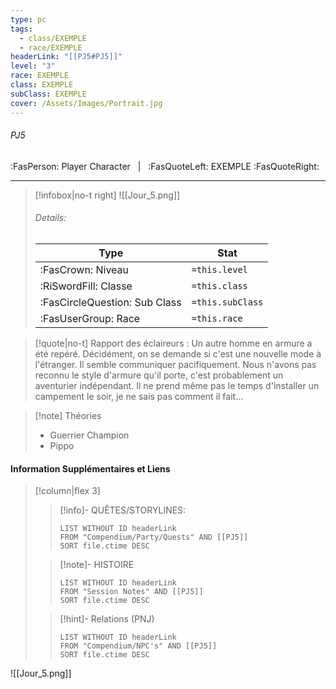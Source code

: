 ```yaml
---
type: pc
tags:
  - class/EXEMPLE
  - race/EXEMPLE
headerLink: "[[PJ5#PJ5]]"
level: "3"
race: EXEMPLE
class: EXEMPLE
subClass: EXEMPLE
cover: /Assets/Images/Portrait.jpg
---
```


###### PJ5
:FasPerson: Player Character &nbsp; | &nbsp; :FasQuoteLeft: EXEMPLE :FasQuoteRight:
___
> [!infobox|no-t right]
> ![[Jour_5.png]]
> ###### Details:
> | Type | Stat |
> | ---- | ---- |
> | :FasCrown: Niveau   | `=this.level` |
> | :RiSwordFill: Classe |  `=this.class`|
> | :FasCircleQuestion: Sub Class |  `=this.subClass`|
> |  :FasUserGroup: Race |  `=this.race`|

> [!quote|no-t]
> Rapport des éclaireurs : Un autre homme en armure a été repéré. Décidément, on se demande si c'est une nouvelle mode à l'étranger. Il semble communiquer pacifiquement. Nous n'avons pas reconnu le style d'armure qu'il porte, c'est probablement un aventurier indépendant. Il ne prend même pas le temps d'installer un campement le soir, je ne sais pas comment il fait...

> [!note] Théories
> - Guerrier Champion
> - Pippo
 
#### Information Supplémentaires et Liens
> [!column|flex 3]
>> [!info]- QUÊTES/STORYLINES:
>>```dataview
>>LIST WITHOUT ID headerLink
>>FROM "Compendium/Party/Quests" AND [[PJ5]]
>>SORT file.ctime DESC
>
>>[!note]- HISTOIRE
>>```dataview
>>LIST WITHOUT ID headerLink
>>FROM "Session Notes" AND [[PJ5]]
>>SORT file.ctime DESC
>
>>[!hint]- Relations (PNJ)
>>```dataview
>>LIST WITHOUT ID headerLink
>>FROM "Compendium/NPC's" AND [[PJ5]]
>>SORT file.ctime DESC

![[Jour_5.png]]
```image-layout-masonry-3

```